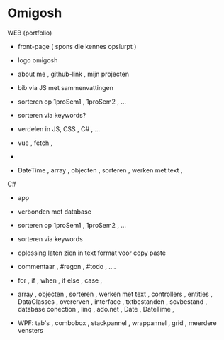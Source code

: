 # Omigosh


WEB  (portfolio) 
- front-page ( spons die kennes opslurpt )
- logo omigosh
- about me , github-link , mijn projecten 
- bib via JS  met sammenvattingen 
- sorteren op 1proSem1 , 1proSem2 , ... 
- sorteren via keywords? 
- verdelen in JS, CSS , C# , ... 

- vue , fetch ,
- 
-  DateTime , array , objecten , sorteren , werken met text ,  


C#
- app 
- verbonden met database
- sorteren op 1proSem1 , 1proSem2 , ... 
- sorteren via keywords 
- oplossing laten zien in text format    voor copy paste 


- commentaar , #regon , #todo , .... 

 - for , if , when , if else , case , 
  
 - array , objecten , sorteren , werken met text , controllers , entities , DataClasses , overerven , interface , txtbestanden , scvbestand , database conection , linq , ado.net , Date , DateTime , 

- WPF:  tab's , combobox ,  stackpannel , wrappannel , grid , meerdere vensters 
